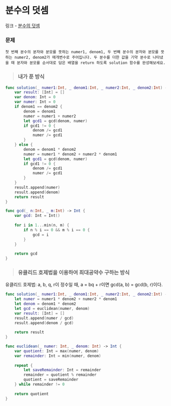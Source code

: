 # 분수의 덧셈
링크 - [분수의 덧셈](https://school.programmers.co.kr/learn/courses/30/lessons/120808)

### 문제
    첫 번째 분수의 분자와 분모를 뜻하는 numer1, denom1, 두 번째 분수의 분자와 분모를 뜻하는 numer2, denom2가 매개변수로 주어집니다. 두 분수를 더한 값을 기약 분수로 나타냈을 때 분자와 분모를 순서대로 담은 배열을 return 하도록 solution 함수를 완성해보세요.

> ### 내가 푼 방식

```swift
func solution(_ numer1:Int, _ denom1:Int, _ numer2:Int, _ denom2:Int) -> [Int] {
    var result: [Int] = []
    var denom: Int = 0
    var numer: Int = 0
    if denom1 == denom2 {
        denom = denom1
        numer = numer1 + numer2
        let gcd1 = gcd(denom, numer)
        if gcd1 != 0 {
            denom /= gcd1
            numer /= gcd1
        } 
    } else {
        denom = denom1 * denom2
        numer = numer1 * denom2 + numer2 * denom1
        let gcd1 = gcd(denom, numer)
        if gcd1 != 0 {
            denom /= gcd1
            numer /= gcd1
        }
    }
    result.append(numer)
    result.append(denom)
    return result
}

func gcd(_ n:Int, _ m:Int) -> Int {    
    var gcd: Int = Int()
    
    for i in 1...min(n, m) {
        if n % i == 0 && m % i == 0 {
            gcd = i
        }
    }
    
    return gcd
}
```

> ### 유클리드 호제법을 이용하여 최대공약수 구하는 방식
유클리드 호제법: a, b, q, r이 정수일 때, a = bq + r이면 gcd(a, b) = gcd(b, r)이다.

```swift
func solution(_ numer1:Int, _ denom1:Int, _ numer2:Int, _ denom2:Int) -> [Int] {
    let numer = numer1 * denom2 + numer2 * denom1
    let denom = denom1 * denom2
    let gcd = euclidean(numer, denom)
    var result: [Int] = []
    result.append(numer / gcd)
    result.append(denom / gcd)
    
    return result
}

func euclidean(_ numer: Int, _ denom: Int) -> Int {
    var quotient: Int = max(numer, denom)
    var remainder: Int = min(numer, denom)
    
    repeat {
        let saveRemainder: Int = remainder
        remainder = quotient % remainder
        quotient = saveRemainder
    } while remainder != 0
    
    return quotient
}
```
